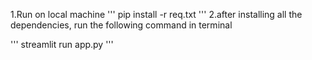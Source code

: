 1.Run on local machine
'''
pip install -r req.txt
'''
2.after installing all the dependencies, run the following command in terminal

'''
streamlit run app.py
'''
